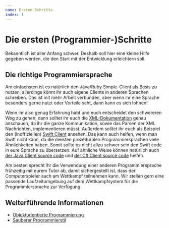 ```yaml
---
name: Ersten Schritte
index: 1
---
```


# Die ersten (Programmier-)Schritte

Bekanntlich ist aller Anfang schwer. Deshalb soll hier eine kleine Hilfe
gegeben werden, die den Start mit der Entwicklung erleichtern soll.

## Die richtige Programmiersprache

Am einfachsten ist es natürlich den Java/Ruby Simple-Client als Basis zu
nutzen, allerdings könnt ihr auch eigene Clients in anderen Sprachen
schreiben. Das ist mit mehr Arbeit verbunden, aber wenn ihr eine Sprache
besonders gerne nutzt oder Vorteile seht, dann kann es sich lohnen!

Wenn ihr also genug Erfahrung habt und euch entscheidet den schwereren
Weg zu gehen, dann solltet ihr euch die
[XML-Dokumentation](spiele/penguins_xml) genau
anschauen, da ihr die ganze Kommunikation, sowie das Parsen der XML
Nachrichten, implementieren müsst. Außerdem solltet ihr euch als
Beispiel den (inoffiziellen) [Swift Client](https://github.com/matthesjh/sc20-swift-client) ansehen. Das
kann auch helfen, wenn man Swift nicht kann, da die meisten prozeduralen
Programmiersprachen viele Ähnlichkeiten haben. Somit sollte es nicht
allzu schwer sein den Swift code in eure Sprache zu übersetzen. Auf
ähnliche Weise können natürlich auch [der Java Client source code](https://github.com/software-challenge/backend/tree/main/player/src)
und [der C# Client source code](https://github.com/niklasCarstensen/socha-client-csharp) helfen.

Am besten sprecht ihr die Verwendung einer anderen Programmiersprache
frühzeitig mit eurem Tutor ab, damit sichergestellt ist, dass der
Computerspieler auch am Wettkampf teilnehmen kann. Wir stellen gern eine
passende Laufzeitumgebung auf dem Wettkampfsystem für die
Programmiersprache zur Verfügung.

## Weiterführende Informationen
- [Objektorientierte Programmierung](entwicklung/einfuehrung-oop)
- [Sauberer Programmierstil](entwicklung/sauberer-programmierstil)